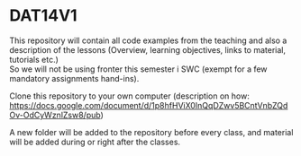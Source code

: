 DAT14V1
=======
This repository will contain all code examples from the teaching and also a description of  the lessons (Overview, learning objectives, links to material, tutorials etc.)   
So we will not be using fronter this semester i SWC (exempt for a few mandatory assignments hand-ins).   

Clone this repository to your own computer (description on how: https://docs.google.com/document/d/1p8hfHViX0InQqDZwv5BCntVnbZQdOv-OdCyWznlZsw8/pub)

A new folder will be added to the repository before every class, and material will be added during or right after the classes.   

 